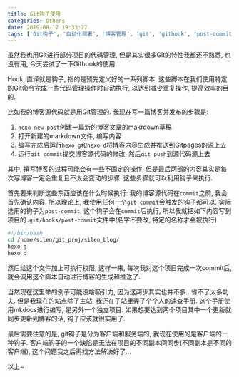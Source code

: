 ```yaml
---
title: Git钩子使用
categories: Others
date: 2019-08-17 19:33:27
tags: ['Git钩子', '自动化部署', '博客管理', 'git', 'githook', 'post-commit']
---
```


虽然我也用Git进行部分项目的代码管理, 但是其实很多Git的特性我都还不熟悉, 也没有用, 今天尝试了一下Githook的使用.
<!-- 摘要部分 -->
<!-- more -->
Hook, 直译就是钩子, 指的是预先定义好的一系列脚本. 这些脚本在我们使用特定的Git命令完成一些代码管理操作时自动执行, 以达到减少重复操作, 提高效率的目的.

比如我的博客源代码就是用Git管理的. 我现在写一篇博客并发布的步骤是:
1. `hexo new post`创建一篇新的博客文章的makrdown草稿
2. 打开新建的markdown文件, 编写内容
3. 编写完成后运行`hexo g`和`hexo d`将博客内容生成并推送到Gitpages的源上去
4. 运行`git commit`提交博客源代码的修改, 然后`git push`到源代码源上去

其中, 撰写博客的过程可能会有一些不固定的操作, 但是最后两部的内容其实是每次写博客一定会重复且不太会变动的步骤. 这些步骤就可以利用钩子来执行.

首先要来判断这些东西应该在什么时候执行: 我的博客源代码在`commit`之前, 我会首先确认内容. 所以理论上, 我使用任何一个`git commit`会触发的钩子都可以. 实际选用的钩子为`post-commit`, 这个钩子会在`commit`后执行, 所以我就把如下内容写到项目的`.git/hooks/post-commit`文件中(名字不要改, 特定的名称才会被执行).

```bash
#!/bin/bash
cd /home/silen/git_proj/silen_blog/
hexo g
hexo d
```

然后给这个文件加上可执行权限, 这样一来, 每次我对这个项目完成一次commit后, 就会调用这个脚本自动进行博客的生成和推送了.

当然现在这里举的例子可能没啥吸引力, 因为这两步其实也并不多...省不了太多功夫. 但是我现在的站点除了主站, 我还在子站里弄了个个人的速查手册. 这个手册使用mkdocs进行编写, 是另外一个独立项目. 如果想要达到两个项目其中一个更新就同步更新到博客的话, 钩子应该就很实用了.

最后需要注意的是, git钩子是分为客户端和服务端的, 我现在使用的是客户端的一种钩子. 客户端钩子的一个缺陷是无法在项目的不同副本间同步(不同副本是不同的客户端), 这个问题我之后再找方法解决好了...

以上~
